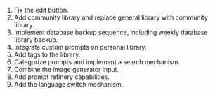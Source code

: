 1. Fix the edit button.
2. Add community library and replace general library with community library.
3. Implement database backup sequence, including weekly database library backup.
4. Integrate custom prompts on personal library.
5. Add tags to the library.
6. Categorize prompts and implement a search mechanism.
7. Combine the image generator input.
8. Add prompt refinery capabilities.
9. Add the language switch mechanism.
